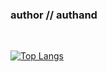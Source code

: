 ### author // authand

<br>
  
[![Top Langs](https://github-readme-stats.vercel.app/api/top-langs/?username=authand&theme=onedark)](https://github.com/anuraghazra/github-readme-stats)
